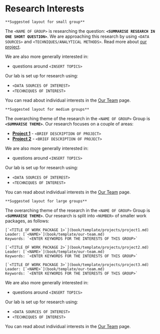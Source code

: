 # Research Interests
<!--Choose whichever layout is best for your Group and delete the rest-->

<!--Suggested layout for small group-->
```{admonition} Layout 1
**Suggested layout for small group**
```
The `<NAME OF GROUP>` is researching the question: **`<SUMMARISE RESEARCH IN ONE SHORT QUESTION>`**.
We are approaching this research by using `<DATA SOURCES>` and `<TECHNIQUES/ANALYTICAL METHODS>`.
Read more about [our project](book/template/projects/project1.md).

We are also more generally interested in:
- questions around `<INSERT TOPICS>`

Our lab is set up for research using:
- `<DATA SOURCES OF INTEREST>`
- `<TECHNIQUES OF INTEREST>`

You can read about individual interests in the [Our Team](book/template/our-team.md) page.

<!--Medium group-->
```{admonition} Layout 2
**Suggested layout for medium groups**
```
The overarching theme of the research in the `<NAME OF GROUP>` Group is **`<SUMMARISE THEME>`**.
Our research focuses on a couple of areas:
- **[Project 1](book/template/projects/project1.md)** - `<BRIEF DESCRIPTION OF PROJECT>`
- **[Project 2](book/template/projects/project2.md)** - `<BRIEF DESCRIPTION OF PROJECT>`

We are also more generally interested in:
- questions around `<INSERT TOPICS>`

Our lab is set up for research using:
- `<DATA SOURCES OF INTEREST>`
- `<TECHNIQUES OF INTEREST>`

You can read about individual interests in the [Our Team](book/template/our-team.md) page.

<!--Large group-->
```{admonition} Layout 3
**Suggested layout for large groups**
```
The overarching theme of the research in the `<NAME OF GROUP>` Group is **`<SUMMARISE THEME>`**.
Our research is split into `<NUMBER>` of smaller work packages, as follows:

```{Work Package 1} 
[`<TITLE OF WORK PACKAGE 1>`](book/template/projects/project1.md)
Leader: [`<NAME>`](book/template/our-team.md)
Keywords: `<ENTER KEYWORDS FOR THE INTERESTS OF THIS GROUP>`
```

```{Work Package 2} 
[`<TITLE OF WORK PACKAGE 2>`](book/template/projects/project2.md)
Leader: [`<NAME>`](book/template/our-team.md)
Keywords: `<ENTER KEYWORDS FOR THE INTERESTS OF THIS GROUP>`
```

```{Work Package 3} 
[`<TITLE OF WORK PACKAGE 3>`](book/template/projects/project3.md)
Leader: [`<NAME>`](book/template/our-team.md)
Keywords: `<ENTER KEYWORDS FOR THE INTERESTS OF THIS GROUP>`
```
<!--Repeat this format as required-->

We are also more generally interested in:
- questions around `<INSERT TOPICS>`

Our lab is set up for research using:
- `<DATA SOURCES OF INTEREST>`
- `<TECHNIQUES OF INTEREST>`

You can read about individual interests in the [Our Team](book/template/our-team.md) page.



